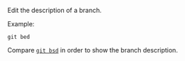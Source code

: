 Edit the description of a branch.

Example:

```shell
git bed
```

Compare [`git bsd`](../git-bsd) in order to show the branch description.

